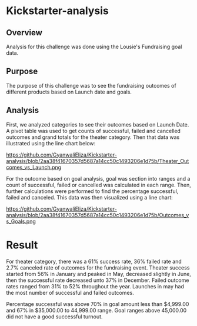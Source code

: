 # Kickstarter-analysis

## Overview 
Analysis for this challenge was done using the Lousie's Fundraising goal data. 


## Purpose
The purpose of this challenge was to see the fundraising outcomes of different products based on Launch date and goals. 


## Analysis

First, we analyzed categories to see their outcomes based on Launch Date. A pivot table was used to get counts of successful, failed and cancelled outcomes and grand totals for the theater category. Then that data was illustrated using the line chart below:

https://github.com/GyanwaliEliza/Kickstarter-analysis/blob/2aa38f41670357d5687a14cc50c1493206e1d75b/Theater_Outcomes_vs_Launch.png


For the outcome based on goal analysis, goal was section into ranges and a count of successful, failed or cancelled was calculated in each range. Then, further calculations were performed to find the percentage successful, failed and canceled. This data was then visualized using a line chart: 

https://github.com/GyanwaliEliza/Kickstarter-analysis/blob/2aa38f41670357d5687a14cc50c1493206e1d75b/Outcomes_vs_Goals.png


# Result

For theater category, there was a 61% success rate, 36% failed rate and 2.7% canceled rate of outcomes for the fundraising event. Theater success started from 56% in January and peaked in May, decreased slightly in June, then the successful rate decreased unto 37% in December. Failed outcome rates ranged from 31% to 52% throughout the year. Launches in may had the most number of successful and failed outcomes. 

Percentage successful was above 70% in goal amount less than $4,999.00 and 67% in $35,000.00 to 44,999.00 range. Goal ranges above 45,000.00 did not have a good successful turnout. 

